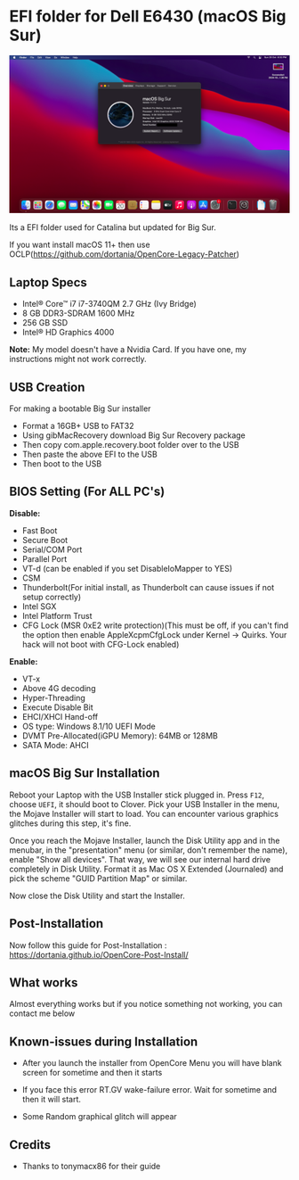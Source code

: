 
# EFI folder for Dell E6430 (macOS Big Sur)

![Big Sur](ScreenShot/Screenshot%202024-10-20%20at%206.32.05%20PM.png)

Its a EFI folder used for Catalina but updated for Big Sur.

If you want install macOS 11+ then use OCLP(https://github.com/dortania/OpenCore-Legacy-Patcher)


## Laptop Specs

- Intel® Core™ i7 i7-3740QM 2.7 GHz (Ivy Bridge)
- 8 GB DDR3-SDRAM 1600 MHz
- 256 GB SSD
- Intel® HD Graphics 4000

**Note:** My model doesn't have a Nvidia Card. If you have one, my instructions might not work correctly.

## USB Creation 

For making a bootable Big Sur installer

- Format a 16GB+ USB to FAT32
- Using gibMacRecovery download Big Sur Recovery package
- Then copy com.apple.recovery.boot folder over to the USB 
- Then paste the above EFI to the USB
- Then boot to the USB 


## BIOS Setting (For ALL PC's)

**Disable:**
- Fast Boot
- Secure Boot
- Serial/COM Port
- Parallel Port
- VT-d (can be enabled if you set DisableIoMapper to YES)
- CSM
- Thunderbolt(For initial install, as Thunderbolt can cause issues if not setup correctly)
- Intel SGX
- Intel Platform Trust
- CFG Lock (MSR 0xE2 write protection)(This must be off, if you can't find the option then enable AppleXcpmCfgLock under Kernel -> Quirks. Your hack will not boot with CFG-Lock enabled)

**Enable:**
- VT-x
- Above 4G decoding
- Hyper-Threading
- Execute Disable Bit
- EHCI/XHCI Hand-off
- OS type: Windows 8.1/10 UEFI Mode
- DVMT Pre-Allocated(iGPU Memory): 64MB or 128MB
- SATA Mode: AHCI


## macOS Big Sur Installation

Reboot your Laptop with the USB Installer stick plugged in. Press `F12`, choose `UEFI`, it should boot to Clover. Pick your USB Installer in the menu, the Mojave Installer will start to load. You can encounter various graphics glitches during this step, it's fine.

Once you reach the Mojave Installer, launch the Disk Utility app and in the menubar, in the "presentation" menu (or similar, don't remember the name), enable "Show all devices". That way, we will see our internal hard drive completely in Disk Utility. Format it as Mac OS X Extended (Journaled) and pick the scheme "GUID Partition Map" or similar.

Now close the Disk Utility and start the Installer.

## Post-Installation

Now follow this guide for Post-Installation : https://dortania.github.io/OpenCore-Post-Install/

## What works

Almost everything works but if you notice something not working, you can contact me below

## Known-issues during Installation

- After you launch the installer from OpenCore Menu you will have blank screen for sometime and then it starts

- If you face this error RT.GV wake-failure error. Wait for sometime and then it will start.

- Some Random graphical glitch will appear

## Credits

- Thanks to tonymacx86 for their guide

